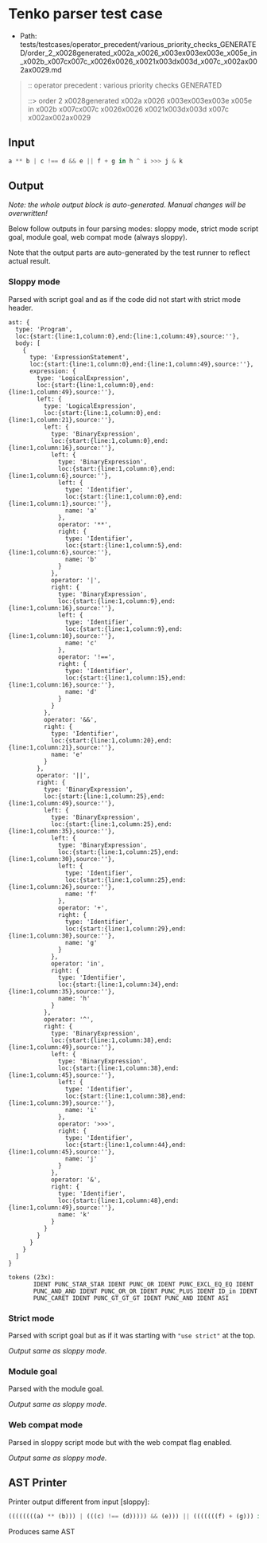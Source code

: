 # Tenko parser test case

- Path: tests/testcases/operator_precedent/various_priority_checks_GENERATED/order_2_x0028generated_x002a_x0026_x003ex003ex003e_x005e_in_x002b_x007cx007c_x0026x0026_x0021x003dx003d_x007c_x002ax002ax0029.md

> :: operator precedent : various priority checks GENERATED
>
> ::> order 2 x0028generated x002a x0026 x003ex003ex003e x005e in x002b x007cx007c x0026x0026 x0021x003dx003d x007c x002ax002ax0029

## Input

`````js
a ** b | c !== d && e || f + g in h ^ i >>> j & k
`````

## Output

_Note: the whole output block is auto-generated. Manual changes will be overwritten!_

Below follow outputs in four parsing modes: sloppy mode, strict mode script goal, module goal, web compat mode (always sloppy).

Note that the output parts are auto-generated by the test runner to reflect actual result.

### Sloppy mode

Parsed with script goal and as if the code did not start with strict mode header.

`````
ast: {
  type: 'Program',
  loc:{start:{line:1,column:0},end:{line:1,column:49},source:''},
  body: [
    {
      type: 'ExpressionStatement',
      loc:{start:{line:1,column:0},end:{line:1,column:49},source:''},
      expression: {
        type: 'LogicalExpression',
        loc:{start:{line:1,column:0},end:{line:1,column:49},source:''},
        left: {
          type: 'LogicalExpression',
          loc:{start:{line:1,column:0},end:{line:1,column:21},source:''},
          left: {
            type: 'BinaryExpression',
            loc:{start:{line:1,column:0},end:{line:1,column:16},source:''},
            left: {
              type: 'BinaryExpression',
              loc:{start:{line:1,column:0},end:{line:1,column:6},source:''},
              left: {
                type: 'Identifier',
                loc:{start:{line:1,column:0},end:{line:1,column:1},source:''},
                name: 'a'
              },
              operator: '**',
              right: {
                type: 'Identifier',
                loc:{start:{line:1,column:5},end:{line:1,column:6},source:''},
                name: 'b'
              }
            },
            operator: '|',
            right: {
              type: 'BinaryExpression',
              loc:{start:{line:1,column:9},end:{line:1,column:16},source:''},
              left: {
                type: 'Identifier',
                loc:{start:{line:1,column:9},end:{line:1,column:10},source:''},
                name: 'c'
              },
              operator: '!==',
              right: {
                type: 'Identifier',
                loc:{start:{line:1,column:15},end:{line:1,column:16},source:''},
                name: 'd'
              }
            }
          },
          operator: '&&',
          right: {
            type: 'Identifier',
            loc:{start:{line:1,column:20},end:{line:1,column:21},source:''},
            name: 'e'
          }
        },
        operator: '||',
        right: {
          type: 'BinaryExpression',
          loc:{start:{line:1,column:25},end:{line:1,column:49},source:''},
          left: {
            type: 'BinaryExpression',
            loc:{start:{line:1,column:25},end:{line:1,column:35},source:''},
            left: {
              type: 'BinaryExpression',
              loc:{start:{line:1,column:25},end:{line:1,column:30},source:''},
              left: {
                type: 'Identifier',
                loc:{start:{line:1,column:25},end:{line:1,column:26},source:''},
                name: 'f'
              },
              operator: '+',
              right: {
                type: 'Identifier',
                loc:{start:{line:1,column:29},end:{line:1,column:30},source:''},
                name: 'g'
              }
            },
            operator: 'in',
            right: {
              type: 'Identifier',
              loc:{start:{line:1,column:34},end:{line:1,column:35},source:''},
              name: 'h'
            }
          },
          operator: '^',
          right: {
            type: 'BinaryExpression',
            loc:{start:{line:1,column:38},end:{line:1,column:49},source:''},
            left: {
              type: 'BinaryExpression',
              loc:{start:{line:1,column:38},end:{line:1,column:45},source:''},
              left: {
                type: 'Identifier',
                loc:{start:{line:1,column:38},end:{line:1,column:39},source:''},
                name: 'i'
              },
              operator: '>>>',
              right: {
                type: 'Identifier',
                loc:{start:{line:1,column:44},end:{line:1,column:45},source:''},
                name: 'j'
              }
            },
            operator: '&',
            right: {
              type: 'Identifier',
              loc:{start:{line:1,column:48},end:{line:1,column:49},source:''},
              name: 'k'
            }
          }
        }
      }
    }
  ]
}

tokens (23x):
       IDENT PUNC_STAR_STAR IDENT PUNC_OR IDENT PUNC_EXCL_EQ_EQ IDENT
       PUNC_AND_AND IDENT PUNC_OR_OR IDENT PUNC_PLUS IDENT ID_in IDENT
       PUNC_CARET IDENT PUNC_GT_GT_GT IDENT PUNC_AND IDENT ASI
`````

### Strict mode

Parsed with script goal but as if it was starting with `"use strict"` at the top.

_Output same as sloppy mode._

### Module goal

Parsed with the module goal.

_Output same as sloppy mode._

### Web compat mode

Parsed in sloppy script mode but with the web compat flag enabled.

_Output same as sloppy mode._

## AST Printer

Printer output different from input [sloppy]:

````js
((((((((a) ** (b))) | (((c) !== (d))))) && (e))) || (((((((f) + (g))) in (h))) ^ (((((i) >>> (j))) & (k))))));
````

Produces same AST
